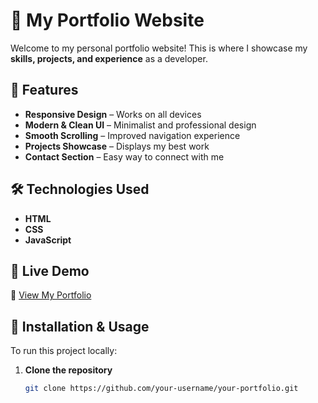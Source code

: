 # 🚀 My Portfolio Website  

Welcome to my personal portfolio website! This is where I showcase my **skills, projects, and experience** as a developer.  

## 🌟 Features  
- **Responsive Design** – Works on all devices  
- **Modern & Clean UI** – Minimalist and professional design  
- **Smooth Scrolling** – Improved navigation experience  
- **Projects Showcase** – Displays my best work  
- **Contact Section** – Easy way to connect with me  

## 🛠️ Technologies Used  
- **HTML**  
- **CSS**  
- **JavaScript**  

## 🎨 Live Demo  
🔗 [View My Portfolio](https://github.com/jayanthjayanth/Portfolio-CV)  

## 📂 Installation & Usage  
To run this project locally:  

1. **Clone the repository**  
   ```bash
   git clone https://github.com/your-username/your-portfolio.git
